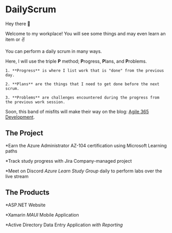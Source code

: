 # DailyScrum

Hey there :wave:

Welcome to my workplace! You will see some things and may even learn an item or :v:

You can perform a daily scrum in many ways.

Here, I will use the triple **P** method; **P**rogress, **P**lans, and **P**roblems. 

    1. **Progress** is where I list work that is "done" from the previous day.

    2. **Plans** are the things that I need to get done before the next scrum.

    3. **Problems** are challenges encountered during the progress from the previous work session.

Soon, this band of misfits will make their way on the blog: [Agile 365 Development](https://www.arkuscloud.io).

## The Project

*Earn the Azure Administrator AZ-104 certification using Microsoft Learning paths

*Track study progress with Jira Company-managed project

*Meet on Discord *Azure Learn Study Group* daily to perform labs over the live stream

## The Products

*ASP.NET Website

*Xamarin *MAUI* Mobile Application

*Active Directory Data Entry Application *with Reporting*